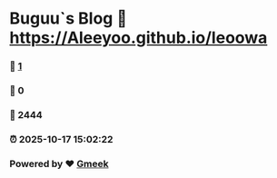 # Buguu`s Blog :link: https://Aleeyoo.github.io/leoowa 
### :page_facing_up: [1](https://Aleeyoo.github.io/leoowa/tag.html) 
### :speech_balloon: 0 
### :hibiscus: 2444 
### :alarm_clock: 2025-10-17 15:02:22 
### Powered by :heart: [Gmeek](https://github.com/Meekdai/Gmeek)

